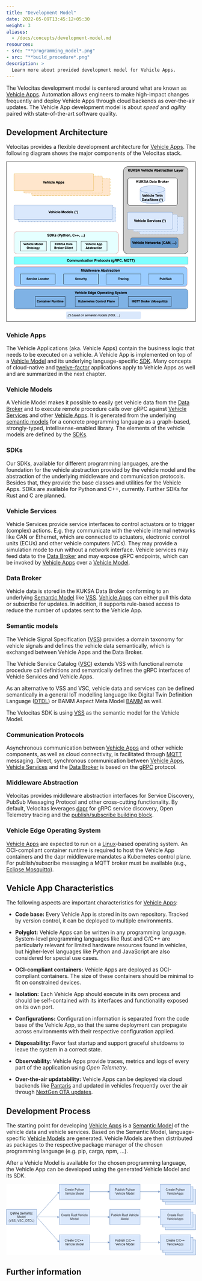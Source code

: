 ```yaml
---
title: "Development Model"
date: 2022-05-09T13:45:12+05:30
weight: 3
aliases:
  - /docs/concepts/development-model.md
resources:
- src: "**programming_model*.png"
- src: "**build_procedure*.png"
description: >
  Learn more about provided development model for Vehicle Apps.
---
```


The Velocitas development model is centered around what are known as [Vehicle Apps](#vehicle-apps). Automation allows engineers to make high-impact changes frequently and deploy Vehicle Apps through cloud backends as over-the-air updates. The Vehicle App development model is about _speed_ and _agility_ paired with state-of-the-art software quality.

## Development Architecture

Velocitas provides a flexible development architecture for [Vehicle Apps](#vehicle-apps). The following diagram shows the major components of the Velocitas stack.

![Programming Model](./programming_model.png)

### Vehicle Apps

The Vehicle Applications (aka. Vehicle Apps) contain the business logic that needs to be executed on a vehicle. A Vehicle App is implemented on top of a [Vehicle Model](#vehicle-models) and its underlying language-specific [SDK](#sdks). Many concepts of cloud-native and [twelve-factor](https://12factor.net/) applications apply to Vehicle Apps as well and are summarized in the next chapter.

### Vehicle Models

A Vehicle Model makes it possible to easily get vehicle data from the [Data Broker](#data-broker) and to execute remote procedure calls over gRPC against [Vehicle Services](#vehicle-services) and other [Vehicle Apps](#vehicle-apps). It is generated from the underlying [semantic models](#semantic-models) for a concrete programming language as a graph-based, strongly-typed, intellisense-enabled library. The elements of the vehicle models are defined by the [SDKs](#sdks).

### SDKs

Our SDKs, available for different programming languages, are the foundation for the vehicle abstraction provided by the vehicle model and the abstraction of the underlying middleware and communication protocols.
Besides that, they provide the base classes and utilities for the Vehicle Apps.
SDKs are available for Python and C++, currently. Further SDKs for Rust and C are planned.

### Vehicle Services

Vehicle Services provide service interfaces to control actuators or to trigger (complex) actions. E.g. they communicate with the vehicle internal networks like CAN or Ethernet, which are connected to actuators, electronic control units (ECUs) and other vehicle computers (VCs). They may provide a simulation mode to run without a network interface. Vehicle services may feed data to the [Data Broker](#data-broker) and may expose gRPC endpoints, which can be invoked by [Vehicle Apps](#vehicle-apps) over a [Vehicle Model](#vehicle-models).

### Data Broker

Vehicle data is stored in the KUKSA Data Broker conforming to an underlying [Semantic Model](#semantic-models) like [VSS](https://covesa.github.io/vehicle_signal_specification/). [Vehicle Apps](#vehicle-apps) can either pull this data or subscribe for updates. In addition, it supports rule-based access to reduce the number of updates sent to the Vehicle App.

### Semantic models

The Vehicle Signal Specification ([VSS](https://covesa.github.io/vehicle_signal_specification/)) provides a domain taxonomy for vehicle signals and defines the vehicle data semantically, which is exchanged between Vehicle Apps and the Data Broker.

The Vehicle Service Catalog ([VSC](https://github.com/COVESA/vehicle_service_catalog#vehicle-service-catalog)) extends VSS with functional remote procedure call definitions and semantically defines the gRPC interfaces of Vehicle Services and Vehicle Apps.

As an alternative to VSS and VSC, vehicle data and services can be defined semantically in a general IoT modelling language like Digital Twin Definition Language ([DTDL](https://github.com/Azure/opendigitaltwins-dtdl/blob/master/DTDL/v2/dtdlv2.md)) or BAMM Aspect Meta Model [BAMM](https://github.com/OpenManufacturingPlatform/sds-bamm-aspect-meta-model) as well.

The Velocitas SDK is using [VSS](https://covesa.github.io/vehicle_signal_specification/) as the semantic model for the Vehicle Model.

### Communication Protocols

Asynchronous communication between [Vehicle Apps](#vehicle-apps) and other vehicle components, as well as cloud connectivity, is facilitated through [MQTT](https://mqtt.org/) messaging. Direct, synchronous communication between [Vehicle Apps](#vehicle-apps), [Vehicle Services](#vehicle-services) and the [Data Broker](#data-broker) is based on the [gRPC](https://grpc.io/) protocol.

### Middleware Abstraction

Velocitas provides middleware abstraction interfaces for Service Discovery, PubSub Messaging Protocol and other cross-cutting functionality.
By default, Velocitas leverages [dapr](https://dapr.io) for gRPC service discovery, Open Telemetry tracing and the [publish/subscribe building block](https://docs.dapr.io/developing-applications/building-blocks/pubsub/pubsub-overview/).

### Vehicle Edge Operating System

[Vehicle Apps](#vehicle-apps) are expected to run on a [Linux](https://www.linux.org/)-based operating system. An OCI-compliant container runtime is required to host the Vehicle App containers and the dapr middleware mandates a Kubernetes control plane. For publish/subscribe messaging a MQTT broker must be available (e.g., [Eclipse Mosquitto](https://mosquitto.org/)).

## Vehicle App Characteristics

The following aspects are important characteristics for [Vehicle Apps](#vehicle-apps):

- **Code base:**
  Every Vehicle App is stored in its own repository. Tracked by version control, it can be deployed to multiple environments.

- **Polyglot:**
  Vehicle Apps can be written in any programming language. System-level programming languages like Rust and C/C++ are particularly relevant for limited hardware resources found in vehicles, but higher-level languages like Python and JavaScript are also considered for special use cases.

- **OCI-compliant containers:**
  Vehicle Apps are deployed as OCI-compliant containers. The size of these containers should be minimal to fit on constrained devices.

- **Isolation:**
  Each Vehicle App should execute in its own process and should be self-contained with its interfaces and functionality exposed on its own port.

- **Configurations:**
  Configuration information is separated from the code base of the Vehicle App, so that the same deployment can propagate across environments with their respective configuration applied.

- **Disposability:**
  Favor fast startup and support graceful shutdowns to leave the system in a correct state.

- **Observability:**
  Vehicle Apps provide traces, metrics and logs of every part of the application using _Open Telemetry_.

- **Over-the-air updatability:**
  Vehicle Apps can be deployed via cloud backends like [Pantaris](https://www.etas.com/en/products/pantaris-over-the-air-services.php) and updated in vehicles frequently over the air through [NextGen OTA updates](https://www.etas.com/en/support/webinars-nextgen-ota-updates-empowering-software-defined-vehicles-from-an-end-to-end-perspective.php).

## Development Process

The starting point for developing [Vehicle Apps](#vehicle-apps) is a [Semantic Model](#semantic-models) of the vehicle data and vehicle services. Based on the Semantic Model, language-specific [Vehicle Models](#vehicle-models) are generated. Vehicle Models are then distributed as packages to the respective package manager of the chosen programming language (e.g. pip, cargo, npm, ...).

After a Vehicle Model is available for the chosen programming language, the Vehicle App can be developed using the generated Vehicle Model and its SDK.

![Development Process](./build_procedure.png)

## Further information
